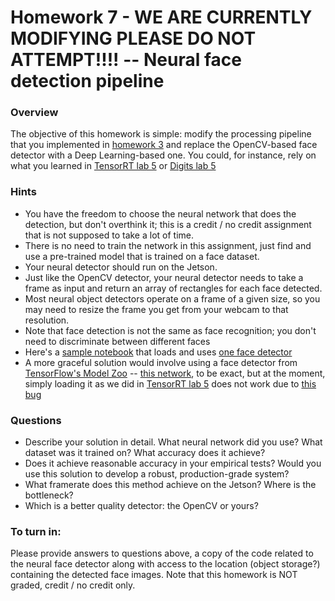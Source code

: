 # Homework 7 - WE ARE CURRENTLY MODIFYING PLEASE DO NOT ATTEMPT!!!! -- Neural face detection pipeline

### Overview
The objective of this homework is simple: modify the processing pipeline that you implemented in 
[homework 3](https://github.com/MIDS-scaling-up/v2/blob/master/week03/hw/README.md) and replace the OpenCV-based face detector with 
a Deep Learning-based one. You could, for instance, rely on what you learned in 
[TensorRT lab 5](https://github.com/MIDS-scaling-up/v2/blob/master/week05/labs/lab_tensorrt.md) or 
[Digits lab 5](https://github.com/MIDS-scaling-up/v2/blob/master/week05/labs/lab_digits.md)

### Hints
* You have the freedom to choose the neural network that does the detection, but don't overthink it; this is a credit / no credit assignment that is not supposed to take a lot of time.
* There is no need to train the network in this assignment, just find and use a pre-trained model that is trained on a face dataset.
* Your neural detector should run on the Jetson.
* Just like the OpenCV detector, your neural detector needs to take a frame as input and return an array of rectangles for each face detected.
* Most neural object detectors operate on a frame of a given size, so you may need to resize the frame you get from your webcam to that resolution.
* Note that face detection is not the same as face recognition; you don't need to discriminate between different faces
* Here's a [sample notebook](hw07-hint.ipynb) that loads and uses [one face detector](https://github.com/yeephycho/tensorflow-face-detection)
* A more graceful solution would involve using a face detector from [TensorFlow's Model Zoo](https://github.com/tensorflow/models/blob/master/research/object_detection/g3doc/detection_model_zoo.md) -- [this network](http://download.tensorflow.org/models/object_detection/facessd_mobilenet_v2_quantized_320x320_open_image_v4.tar.gz), to be exact, but at the moment, simply loading it as we did in [TensorRT lab 5](https://github.com/MIDS-scaling-up/v2/blob/master/week05/labs/lab_tensorrt.md)  does not work due to [this bug](https://stackoverflow.com/questions/53563976/tensorflow-object-detection-api-valueerror-anchor-strides-must-be-a-list-wit)

### Questions
* Describe your solution in detail.  What neural network did you use? What dataset was it trained on? What accuracy does it achieve?
* Does it achieve reasonable accuracy in your empirical tests? Would you use this solution to develop a robust, production-grade system?
* What framerate does this method achieve on the Jetson? Where is the bottleneck?
* Which is a better quality detector: the OpenCV or yours?

### To turn in:

Please provide answers to questions above, a copy of the code related to the neural face detector along with access to the location (object storage?) containing the detected face images. Note that this homework is NOT graded, credit / no credit only.
